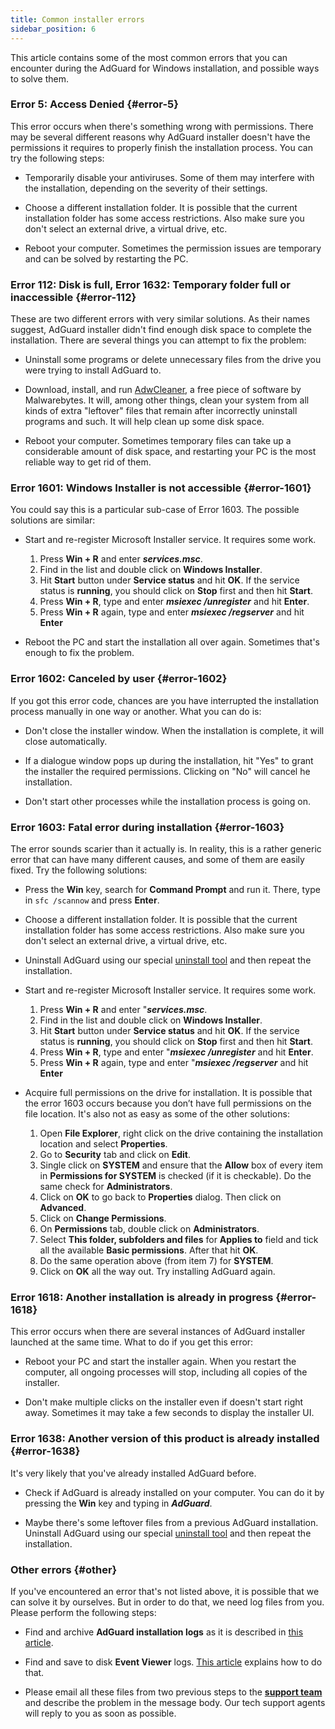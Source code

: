 ```yaml
---
title: Common installer errors
sidebar_position: 6
---
```


This article contains some of the most common errors that you can encounter during the AdGuard for Windows installation, and possible ways to solve them.

### Error 5: Access Denied {#error-5}

This error occurs when there's something wrong with permissions. There may be several different reasons why AdGuard installer doesn't have the permissions it requires to properly finish the installation process. You can try the following steps:

- Temporarily disable your antiviruses. Some of them may interfere with the installation, depending on the severity of their settings.

- Choose a different installation folder. It is possible that the current installation folder has some access restrictions. Also make sure you don't select an external drive, a virtual drive, etc.

- Reboot your computer. Sometimes the permission issues are temporary and can be solved by restarting the PC.

### Error 112: Disk is full, Error 1632: Temporary folder full or inaccessible {#error-112}


These are two different errors with very similar solutions. As their names suggest, AdGuard installer didn't find enough disk space to complete the installation. There are several things you can attempt to fix the problem:

- Uninstall some programs or delete unnecessary files from the drive you were trying to install AdGuard to.

- Download, install, and run [AdwCleaner](http://www.bleepingcomputer.com/download/adwcleaner/), a free piece of software by Malwarebytes. It will, among other things, clean your system from all kinds of extra "leftover" files that remain after incorrectly uninstall programs and such. It will help clean up some disk space.

- Reboot your computer. Sometimes temporary files can take up a considerable amount of disk space, and restarting your PC is the most reliable way to get rid of them.

### Error 1601: Windows Installer is not accessible {#error-1601}

You could say this is a particular sub-case of Error 1603. The possible solutions are similar:

- Start and re-register Microsoft Installer service. It requires some work.

    1) Press **Win + R** and enter ***services.msc***.
    2) Find in the list and double click on **Windows Installer**.
    3) Hit **Start** button under **Service status** and hit **OK**. If the service status is **running**, you should click on **Stop** first and then hit **Start**. 
    4) Press  **Win + R**, type and enter ***msiexec /unregister*** and hit **Enter**.
    5) Press  **Win + R** again, type and enter ***msiexec /regserver*** and hit **Enter**

- Reboot the PC and start the installation all over again. Sometimes that's enough to fix the problem.

### Error 1602: Canceled by user {#error-1602}

If you got this error code, chances are you have interrupted the installation process manually in one way or another. What you can do is:

- Don't close the installer window. When the installation is complete, it will close automatically.

- If a dialogue window pops up during the installation, hit "Yes" to grant the installer the required permissions. Clicking on "No" will cancel he installation.

- Don't start other processes while the installation process is going on.

### Error 1603: Fatal error during installation {#error-1603}

The error sounds scarier than it actually is. In reality, this is a rather generic error that can have many different causes, and some of them are easily fixed. Try the following solutions:

- Press the **Win** key, search for **Command Prompt** and run it. There, type in `sfc /scannow` and press **Enter**.

- Choose a different installation folder. It is possible that the current installation folder has some access restrictions. Also make sure you don't select an external drive, a virtual drive, etc.

- Uninstall AdGuard using our special [uninstall tool](/adguard-for-windows/installation#advanced) and then repeat the installation.

- Start and re-register Microsoft Installer service. It requires some work.

    1) Press **Win + R** and enter "***services.msc***.
    2) Find in the list and double click on **Windows Installer**.
    3) Hit **Start** button under **Service status** and hit **OK**. If the service status is **running**, you should click on **Stop** first and then hit **Start**. 
    4) Press  **Win + R**, type and enter "***msiexec /unregister*** and hit **Enter**.
    5) Press  **Win + R** again, type and enter "***msiexec /regserver*** and hit **Enter**

- Acquire full permissions on the drive for installation. It is possible that the error 1603 occurs because you don’t have full permissions on the file location. It's also not as easy as some of the other solutions:

    1) Open **File Explorer**, right click on the drive containing the installation location and select **Properties**.
    2) Go to **Security** tab and click on **Edit**.
    3) Single click on **SYSTEM** and ensure that the **Allow** box of every item in **Permissions for SYSTEM** is checked (if it is checkable). Do the same check for **Administrators**.
    4) Click on **OK** to go back to **Properties** dialog. Then click on **Advanced**.
    5) Click on **Change Permissions**.
    6) On **Permissions** tab, double click on **Administrators**.
    7) Select **This folder, subfolders and files** for **Applies to** field and tick all the available **Basic permissions**. After that hit **OK**.
    8) Do the same operation above (from item 7) for **SYSTEM**.
    9) Click on **OK** all the way out. Try installing AdGuard again.

### Error 1618: Another installation is already in progress {#error-1618}

This error occurs when there are several instances of AdGuard installer launched at the same time. What to do if you get this error:

- Reboot your PC and start the installer again. When you restart the computer, all ongoing processes will stop, including all copies of the installer.

- Don't make multiple clicks on the installer even if doesn't start right away. Sometimes it may take a few seconds to display the installer UI.

### Error 1638: Another version of this product is already installed {#error-1638}

It's very likely that you've already installed AdGuard before.

- Check if AdGuard is already installed on your computer. You can do it by pressing the **Win** key and typing in ***AdGuard***.

- Maybe there's some leftover files from a previous AdGuard installation. Uninstall AdGuard using our special [uninstall tool](/adguard-for-windows/installation#advanced) and then repeat the installation.

### Other errors {#other}

If you've encountered an error that's not listed above, it is possible that we can solve it by ourselves. But in order to do that, we need log files from you. Please perform the following steps:

- Find and archive **AdGuard installation logs** as it is described in [this article](/adguard-for-windows/solving-problems/installation-logs).

- Find and save to disk **Event Viewer** logs. [This article](/adguard-for-windows/solving-problems/system-logs) explains how to do that.

- Please email all these files from two previous steps to the **[support team](/support/contact)** and describe the problem in the message body. Our tech support agents will reply to you as soon as possible.